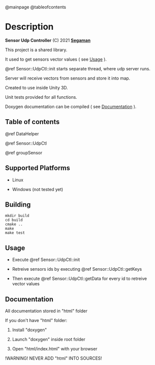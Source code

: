 @mainpage
@tableofcontents

# Description

**Sensor Udp Controller** (C) 2021 [**Segaman**](https://segaman.top/)

This project is a shared library.

It used to get sensors vector values ( see [Usage](#markdown-header-usage) ).

@ref Sensor::UdpCtl::init starts separate thread, where udp server runs.

Server will receive vectors from sensors and store it into map.

Created to use inside Unity 3D.

Unit tests provided for all functions.

Doxygen documentation can be compiled ( see [Documentation](#markdown-header-docs) ).

## Table of contents

@ref DataHelper

@ref Sensor::UdpCtl

@ref groupSensor

## Supported Platforms

- Linux

- Windows (not tested yet)

## Building

```
mkdir build
cd build
cmake ..
make
make test
```

<a id="markdown-header-usage"></a>
## Usage

- Execute @ref Sensor::UdpCtl::init

- Retreive sensors ids by executing @ref Sensor::UdpCtl::getKeys

- Then execute @ref Sensor::UdpCtl::getData for every id to retreive vector values

<a id="markdown-header-docs"></a>
## Documentation 

All documentation stored in "html" folder

If you don't have "html" folder:

1. Install "doxygen"

2. Launch "doxygen" inside root folder

3. Open "html/index.html" with your browser

!WARNING! NEVER ADD "html" INTO SOURCES!
